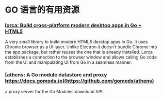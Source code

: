 # GO 语言的有用资源

### [lorca: Build cross-platform modern desktop apps in Go + HTML5](https://github.com/zserge/lorca/)

A very small library to build modern HTML5 desktop apps in Go. It uses Chrome browser as a UI layer. Unlike Electron it doesn't bundle Chrome into the app package, but rather reuses the one that is already installed. Lorca establishes a connection to the browser window and allows calling Go code from the UI and manipulating UI from Go in a seamless manner. 

### [athens: A Go module datastore and proxy https://docs.gomods.io](https://github.com/gomods/athens)

a proxy server for the Go Modules download API.

